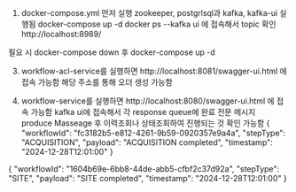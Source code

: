 1. docker-compose.yml 먼저 실행
zookeeper, postgrlsql과 kafka, kafka-ui 실행됨 
docker-compose up -d
docker ps
--kafka ui 에 접속해서 topic 확인
http://localhost:8989/

필요 시 docker-compose down 후 docker-compose up -d

3. workflow-acl-service를 실행하면 http://localhost:8081/swagger-ui.html 에 접속 가능함
해당 주소를 통해 오더 생성 가능함

4. workflow-service를 실행하면 http://localhost:8080/swagger-ui.html 에 접속 가능함
kafka ui에 접속해서 각 response queue에 완료 전문 메시지 produce Masseage 후 이력조회나 상태조회하여 진행되는 것 확인 가능함
{
   "workflowId": "fc3182b5-e812-4261-9b59-0920357e9a4a",
   "stepType": "ACQUISITION",
   "payload": "ACQUISITION completed",
   "timestamp": "2024-12-28T12:01:00"
}

{
   "workflowId": "1604b69e-6bb8-44de-abb5-cfbf2c37d92a",
   "stepType": "SITE",
   "payload": "SITE completed",
   "timestamp": "2024-12-28T12:01:00"
}
